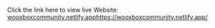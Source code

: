 Click the link here to view live Website: [wooxboxcommunity.netlify.app](https://wooxboxcommunity.netlify.app/)https://wooxboxcommunity.netlify.app/
